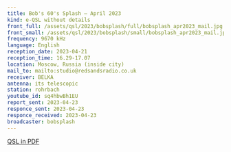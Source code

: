 ```yaml
---
title: Bob's 60's Splash — April 2023
kind: e-QSL without details
front_full: /assets/qsl/2023/bobsplash/full/bobsplash_apr2023_mail.jpg
front_small: /assets/qsl/2023/bobsplash/small/bobsplash_apr2023_mail.jpg
frequency: 9670 kHz
language: English
reception_date: 2023-04-21
reception_time: 16.29-17.07
location: Moscow, Russia (inside city)
mail_to: mailto:studio@redsandsradio.co.uk
receiver: BELKA
antenna: its telescopic
station: rohrbach
youtube_id: sq4hbwBh1EU
report_sent: 2023-04-23
responce_sent: 2023-04-23
responce_received: 2023-04-23
broadcaster: bobsplash
---
```


<a href="/assets/qsl/2023/bobsplash/bobsplash_qsl.pdf">
QSL in PDF
</a>
